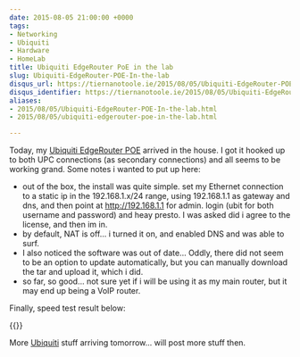 ```yaml
---
date: 2015-08-05 21:00:00 +0000
tags:
- Networking
- Ubiquiti
- Hardware
- HomeLab
title: Ubiquiti EdgeRouter PoE in the lab
slug: Ubiquiti-EdgeRouter-POE-In-the-lab
disqus_url: https://tiernanotoole.ie/2015/08/05/Ubiquiti-EdgeRouter-POE-In-the-lab.html
disqus_identifier: https://tiernanotoole.ie/2015/08/05/Ubiquiti-EdgeRouter-POE-In-the-lab.html
aliases:
- 2015/08/05/Ubiquiti-EdgeRouter-POE-In-the-lab.html
- 2015/08/05/ubiquiti-edgerouter-poe-in-the-lab.html

---
```

 
 
 
 
 
Today, my [Ubiquiti EdgeRouter POE][1] arrived in the house. I got it hooked up to both UPC connections (as secondary connections) and all seems to be working grand. Some notes i wanted to put up here:

* out of the box, the install was quite simple. set my Ethernet connection to a static ip in the 192.168.1.x/24 range,
using 192.168.1.1 as gateway and dns, and then point at http://192.168.1.1 for admin. login (ubit for both username and
password) and heay presto. I was asked did i agree to the license, and then im in.
* by default, NAT is off... i turned it on, and enabled DNS and was able to surf.
* I also noticed the software was out of date... Oddly, there did not seem to be an option to update automatically, but
you can manually download the tar and upload it, which i did.
* so far, so good... not sure yet if i will be using it as my main router, but it may end up being a VoIP router.

Finally, speed test result below:

{{<cloudinary src="/v1530620885/20150805.ubiquiti.speedtest.compressed-resized.jpg">}}

More [Ubiquiti][2] stuff arriving tomorrow... will post more stuff then.

[1]:https://www.ubnt.com/edgemax/edgerouter-poe/
[2]:https://www.ubnt.com